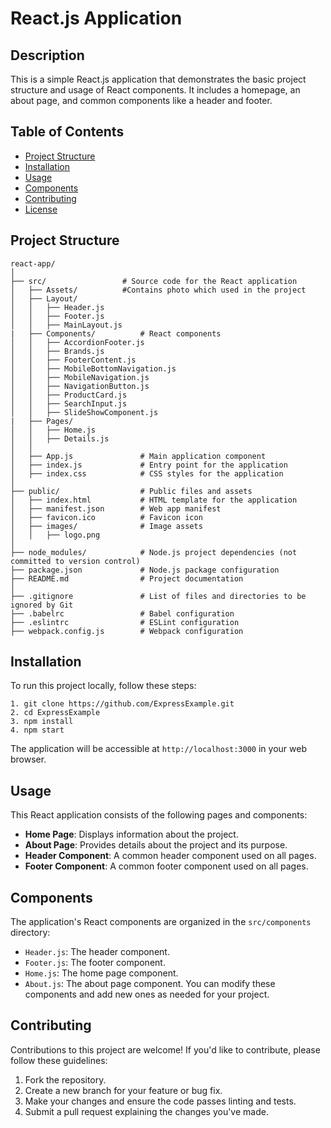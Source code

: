 # React.js Application
## Description
This is a simple React.js application that demonstrates the basic project structure and usage of React components. It includes a homepage, an about page, and common components like a header and footer.
## Table of Contents
- [Project Structure](#project-structure)
- [Installation](#installation)
- [Usage](#usage)
- [Components](#components)
- [Contributing](#contributing)
- [License](#license)
## Project Structure
```
react-app/
│
├── src/                 # Source code for the React application
│   ├── Assets/          #Contains photo which used in the project
│   ├── Layout/        
│   │   ├── Header.js
│   │   ├── Footer.js
│   │   ├── MainLayout.js
|   ├── Components/          # React components
│   │   ├── AccordionFooter.js
│   │   ├── Brands.js
│   │   ├── FooterContent.js
│   │   ├── MobileBottomNavigation.js
│   │   ├── MobileNavigation.js
│   │   ├── NavigationButton.js
│   │   ├── ProductCard.js
│   │   ├── SearchInput.js
│   │   ├── SlideShowComponent.js
|   ├── Pages/
│   │   ├── Home.js
│   │   ├── Details.js
│   │ 
│   ├── App.js               # Main application component
│   ├── index.js             # Entry point for the application
│   ├── index.css            # CSS styles for the application
│
├── public/                  # Public files and assets
│   ├── index.html           # HTML template for the application
│   ├── manifest.json        # Web app manifest
│   ├── favicon.ico          # Favicon icon
│   ├── images/              # Image assets
│   │   ├── logo.png
│
├── node_modules/            # Node.js project dependencies (not committed to version control)
├── package.json             # Node.js package configuration
├── README.md                # Project documentation
│
├── .gitignore               # List of files and directories to be ignored by Git
├── .babelrc                 # Babel configuration
├── .eslintrc                # ESLint configuration
├── webpack.config.js        # Webpack configuration
```
## Installation
To run this project locally, follow these steps:
```
1. git clone https://github.com/ExpressExample.git
2. cd ExpressExample
3. npm install
4. npm start
```
The application will be accessible at `http://localhost:3000` in your web browser.
## Usage
This React application consists of the following pages and components:
- **Home Page**: Displays information about the project.
- **About Page**: Provides details about the project and its purpose.
- **Header Component**: A common header component used on all pages.
- **Footer Component**: A common footer component used on all pages.
## Components
The application's React components are organized in the `src/components` directory:
- `Header.js`: The header component.
- `Footer.js`: The footer component.
- `Home.js`: The home page component.
- `About.js`: The about page component.
You can modify these components and add new ones as needed for your project.
## Contributing
Contributions to this project are welcome! If you'd like to contribute, please follow these guidelines:
1. Fork the repository.
2. Create a new branch for your feature or bug fix.
3. Make your changes and ensure the code passes linting and tests.
4. Submit a pull request explaining the changes you've made.
